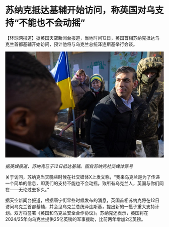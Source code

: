# 苏纳克抵达基辅开始访问，称英国对乌支持“不能也不会动摇”

【环球网报道】据英国天空新闻台报道，当地时间12日，英国首相苏纳克抵达乌克兰首都基辅开始访问，预计他将与乌克兰总统泽连斯基举行会谈。

![63200c06d79d3a9f5cef0623ff359dd4.jpg](https://raw.githubusercontent.com/qqhsx/qqnews_image/main/2024/01/12/苏纳克抵达基辅开始访问，称英国对乌支持“不能也不会动摇”/63200c06d79d3a9f5cef0623ff359dd4.jpg)

_据英媒报道，苏纳克已于12日抵达基辅。图自苏纳克社交媒体账号_

关于访问，苏纳克当天晚些时候在社交媒体X上发文称，“我来乌克兰是为了传递一个简单的信息，即我们的支持不能也不会动摇。致所有乌克兰人，英国与你们同在——无论过去多久。”

据天空新闻台报道，根据唐宁街早些时候发布的消息，英国首相苏纳克将在12日访问乌克兰首都基辅，并会见乌克兰总统泽连斯基，提出新的一揽子重大支持计划。双方将签署《英国和乌克兰安全合作协议》。苏纳克还表示，英国将在2024/25年向乌克兰提供25亿英镑的军事援助，比前两年增加2亿英镑。

